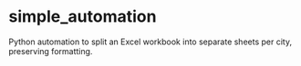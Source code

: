 # simple_automation
Python automation to split an Excel workbook into separate sheets per city, preserving formatting.
